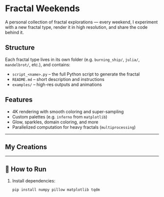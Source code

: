 # Fractal Weekends

A personal collection of fractal explorations — every weekend, I experiment with a new fractal type, render it in high resolution, and share the code behind it.

##  Structure

Each fractal type lives in its own folder (e.g. `burning_ship/`, `julia/`, `mandelbrot/`, etc.), and contains:

- `script_<name>.py` – the full Python script to generate the fractal  
- `README.md` – short description and instructions  
- `examples/` – high-res outputs and animations

##  Features

- 4K rendering with smooth coloring and super-sampling  
- Custom palettes (e.g. `inferno` from `matplotlib`)  
- Glow, sparkles, domain coloring, and more  
- Parallelized computation for heavy fractals (`multiprocessing`)

---

##  My Creations

<!-- Add links or previews here -->

---

## 🧪 How to Run

1. Install dependencies:
   ```bash
   pip install numpy pillow matplotlib tqdm
